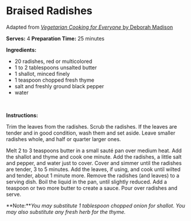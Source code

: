Braised Radishes
================

Adapted from [*Vegetarian Cooking for Everyone* by Deborah Madison](http://www.deborahmadison.com/)

**Serves:** 4
 **Preparation Time:** 25 minutes

**Ingredients:**

-   20 radishes, red or multicolored
-   1 to 2 tablespoons unsalted butter
-   1 shallot, minced finely
-   1 teaspoon chopped fresh thyme
-   salt and freshly ground black pepper
-   water

 

**Instructions:**

Trim the leaves from the radishes. Scrub the radishes. If the leaves are tender and in good condition, wash them and set aside. Leave smaller radishes whole, and half or quarter larger ones.

Melt 2 to 3 teaspoons butter in a small sauté pan over medium heat. Add the shallot and thyme and cook one minute. Add the radishes, a little salt and pepper, and water just to cover. Cover and simmer until the radishes are tender, 3 to 5 minutes. Add the leaves, if using, and cook until wilted and tender, about 1 minute more. Remove the radishes (and leaves) to a serving dish. Boil the liquid in the pan, until slightly reduced. Add a teaspoon or two more butter to create a sauce. Pour over radishes and serve.

**Note:***You may substitute 1 tablespoon chopped onion for shallot. You may also substitute any fresh herb for the thyme.*
